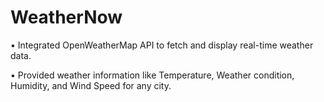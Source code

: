 # WeatherNow

• Integrated OpenWeatherMap API to fetch and display real-time weather data.

• Provided weather information like Temperature, Weather condition, Humidity, and Wind Speed for any city.
